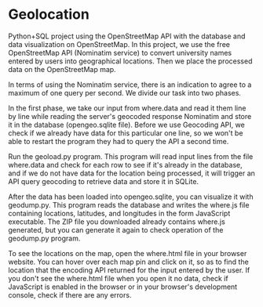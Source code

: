 # Geolocation
Python+SQL project using the OpenStreetMap API with the database and data visualization on OpenStreetMap.
In this project, we use the free OpenStreetMap API (Nominatim service) to 
convert university names entered by users into geographical locations. Then we place the processed data on the OpenStreetMap map.

In terms of using the Nominatim service, there is an indication to agree to 
a maximum of one query per second. We divide our task into two phases.

In the first phase, we take our input from where.data and read it
them line by line while reading the server's geocoded response
Nominatim and store it in the database (opengeo.sqlite file). Before we use
Geocoding API, we check if we already have data for this particular one
line, so we won't be able to restart the program
they had to query the API a second time.

Run the geoload.py program. This program will read input lines from the file
where.data and check for each row to see if it's already in the database, and
if we do not have data for the location being processed, it will trigger an API query
geocoding to retrieve data and store it in SQLite.

After the data has been loaded into opengeo.sqlite, you can visualize it with
geodump.py. This program reads the database and writes the where.js file
containing locations, latitudes, and longitudes in the form
JavaScript executable. The ZIP file you downloaded already contains
where.js generated, but you can generate it again to check
operation of the geodump.py program.

To see the locations on the map, open the where.html file in your browser
website. You can hover over each map pin and click on it,
so as to find the location that the encoding API returned for the input
entered by the user. If you don't see the where.html file when you open it
no data, check if JavaScript is enabled in the browser or in
your browser's development console, check if there are any errors.


